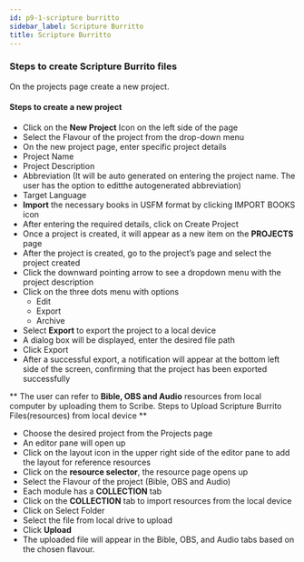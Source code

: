 ```yaml
---
id: p9-1-scripture burritto
sidebar_label: Scripture Burritto
title: Scripture Burritto
---
```

### Steps to create Scripture Burrito files  
On the projects page create a new project. 
#### Steps to create a new project 
- Click on the **New Project** Icon on the left side of the page 
- Select the Flavour of the project from the drop-down menu 
- On the new project page, enter specific project details 
- Project Name 
- Project Description 
- Abbreviation (It will be auto generated on entering the project name. The user has the option to      editthe autogenerated abbreviation) 
- Target Language 
- **Import** the necessary books in USFM format by clicking IMPORT BOOKS icon 
- After entering the required details, click on Create Project 
- Once a project is created, it will appear as a new item on the **PROJECTS** page 
- After the project is created, go to the project’s page and select the project created 
- Click the downward pointing arrow to see a dropdown menu with the project description 
- Click on the three dots menu with options 
    - Edit 
    - Export 
    - Archive 
- Select **Export** to export the project to a local device 
- A dialog box will be displayed, enter the desired file path 
- Click Export 
- After a successful export, a notification will appear at the bottom left side of the screen, confirming that the project has been exported successfully 
  
** The user can refer to **Bible, OBS and Audio** resources from local computer by uploading them to Scribe. 
Steps to Upload Scripture Burrito Files(resources) from local device ** 
 
- Choose the desired project from the Projects page 
- An editor pane will open up 
- Click on the layout icon in the upper right side of the editor pane to add the layout for reference resources 
- Click on the **resource selector**, the resource page opens up 
- Select the Flavour of the project (Bible, OBS and Audio) 
- Each module has a **COLLECTION** tab 
- Click on the **COLLECTION** tab to import resources from the local device 
- Click on Select Folder 
- Select the file from local drive to upload 
- Click **Upload** 
- The uploaded file will appear in the Bible, OBS, and Audio tabs based on the chosen flavour. 
 